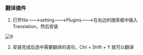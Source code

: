 ### 翻译插件

1. 打开file--->setting--->Plugins--->在右边的搜索框中输入Translation，然后安装

![6](D:\htdocs\mytest\Git\self-study\other\编程工具\PHPStorm\image\6.png)

2. 安装完成后选中需要翻译的语句，Ctrl + Shift + Y 就可以翻译